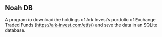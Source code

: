 <h2>Noah DB</h2>

A program to download the holdings of Ark Invest's portfolio of Exchange Traded Funds (https://ark-invest.com/etfs/) and save the data in an SQLite database.
